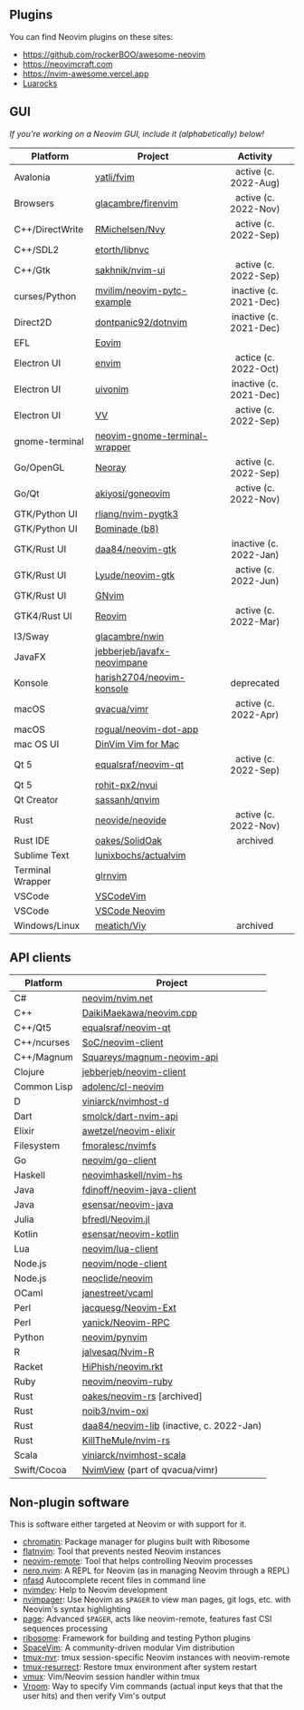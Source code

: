 ## Plugins

You can find Neovim plugins on these sites:

- https://github.com/rockerBOO/awesome-neovim
- https://neovimcraft.com
- https://nvim-awesome.vercel.app
- [Luarocks](https://luarocks.org/labels/neovim)

## GUI

_If you're working on a Neovim GUI, include it (alphabetically) below!_

| Platform         | Project                                                                       | Activity  |
|------------------|-------------------------------------------------------------------------------| :-------: |
| Avalonia         | [yatli/fvim](https://github.com/yatli/fvim)                                   | active (c. 2022-Aug) |
| Browsers         | [glacambre/firenvim](https://github.com/glacambre/firenvim)                   | active (c. 2022-Nov) |
| C++/DirectWrite  | [RMichelsen/Nvy](https://github.com/RMichelsen/Nvy)                           | active (c. 2022-Sep) |
| C++/SDL2         | [etorth/libnvc](https://github.com/etorth/libnvc)                             |           |
| C++/Gtk          | [sakhnik/nvim-ui](https://github.com/sakhnik/nvim-ui)                         | active (c. 2022-Sep) |
| curses/Python    | [mvilim/neovim-pytc-example](https://github.com/mvilim/neovim-pytc-example)   | inactive (c. 2021-Dec) |
| Direct2D         | [dontpanic92/dotnvim](https://github.com/dontpanic92/dotnvim)                 | inactive (c. 2021-Dec) |
| EFL              | [Eovim](https://github.com/jeanguyomarch/eovim/)                              |           |
| Electron UI      | [envim](https://github.com/tk-shirasaka/envim)                                | actice (c. 2022-Oct) |
| Electron UI      | [uivonim](https://github.com/smolck/uivonim)                                  | inactive (c. 2021-Dec) |
| Electron UI      | [VV](https://github.com/igorgladkoborodov/vv)                                 | active (c. 2022-Sep) |
| gnome-terminal   | [neovim-gnome-terminal-wrapper](https://github.com/fmoralesc/neovim-gnome-terminal-wrapper) | |
| Go/OpenGL        | [Neoray](https://github.com/hismailbulut/Neoray)                              | active (c. 2022-Sep) |
| Go/Qt            | [akiyosi/goneovim](https://github.com/akiyosi/goneovim)                       | active (c. 2022-Nov) |
| GTK/Python UI    | [rliang/nvim-pygtk3](https://github.com/rliang/nvim-pygtk3)                   |           |
| GTK/Python UI    | [Bominade (b8)](https://gitlab.com/afshar-oss/b8)                             |           |
| GTK/Rust UI      | [daa84/neovim-gtk](https://github.com/daa84/neovim-gtk)                       | inactive (c. 2022-Jan) |
| GTK/Rust UI      | [Lyude/neovim-gtk](https://github.com/Lyude/neovim-gtk)                       | active (c. 2022-Jun) |
| GTK/Rust UI      | [GNvim](https://github.com/vhakulinen/gnvim)                                  |           |
| GTK4/Rust UI     | [Reovim](https://github.com/songww/reovim)                                    | active (c. 2022-Mar) |
| I3/Sway          | [glacambre/nwin](https://github.com/glacambre/nwin)                           |           |
| JavaFX           | [jebberjeb/javafx-neovimpane](https://github.com/jebberjeb/javafx-neovimpane) |           |
| Konsole          | [harish2704/neovim-konsole](https://github.com/harish2704/neovim-konsole)     | deprecated |
| macOS            | [qvacua/vimr](https://github.com/qvacua/vimr)                                 | active (c. 2022-Apr) |
| macOS            | [rogual/neovim-dot-app](https://github.com/rogual/neovim-dot-app)             |           |
| mac OS UI        | [DinVim Vim for Mac](http://dinvim.com)                                       |           |
| Qt 5             | [equalsraf/neovim-qt](https://github.com/equalsraf/neovim-qt)                 | active (c. 2022-Sep) |
| Qt 5             | [rohit-px2/nvui](https://github.com/rohit-px2/nvui)                                     |           |
| Qt Creator       | [sassanh/qnvim](https://github.com/sassanh/qnvim)                             |           |
| Rust             | [neovide/neovide](https://github.com/neovide/neovide)                         | active (c. 2022-Nov) |
| Rust IDE         | [oakes/SolidOak](https://github.com/oakes/SolidOak)                           | archived  |
| Sublime Text     | [lunixbochs/actualvim](https://github.com/lunixbochs/actualvim)               |           |
| Terminal Wrapper | [glrnvim](https://github.com/beeender/glrnvim)                                |           |
| VSCode           | [VSCodeVim](https://github.com/VSCodeVim/Vim)                                 |           |
| VSCode           | [VSCode Neovim](https://github.com/asvetliakov/vscode-neovim)                 |           |
| Windows/Linux    | [meatich/Viy](https://github.com/meatich/Viy)                                 | archived  |


## API clients

| Platform    | Project                                                                               |
|-------------|---------------------------------------------------------------------------------------|
| C#          | [neovim/nvim.net](https://github.com/neovim/nvim.net)                                 |
| C++         | [DaikiMaekawa/neovim.cpp](https://github.com/DaikiMaekawa/neovim.cpp)                 |
| C++/Qt5     | [equalsraf/neovim-qt](https://github.com/equalsraf/neovim-qt)                         |
| C++/ncurses | [SoC/neovim-client](https://github.com/splinterofchaos/neovim-cpp-client-experiment)  |
| C++/Magnum  | [Squareys/magnum-neovim-api](https://github.com/Squareys/magnum-neovim-api)           |
| Clojure     | [jebberjeb/neovim-client](https://github.com/jebberjeb/neovim-client)                 |
| Common Lisp | [adolenc/cl-neovim](https://github.com/adolenc/cl-neovim)                             |
| D           | [viniarck/nvimhost-d](https://github.com/viniarck/nvimhost-d)                         |
| Dart        | [smolck/dart-nvim-api](https://github.com/smolck/dart-nvim-api)                       |
| Elixir      | [awetzel/neovim-elixir](https://github.com/awetzel/neovim-elixir)                     |
| Filesystem  | [fmoralesc/nvimfs](https://github.com/fmoralesc/nvimfs)                               |
| Go          | [neovim/go-client](https://github.com/neovim/go-client)                               |
| Haskell     | [neovimhaskell/nvim-hs](https://github.com/neovimhaskell/nvim-hs)                     |
| Java        | [fdinoff/neovim-java-client](https://github.com/fdinoff/neovim-java-client)           |
| Java        | [esensar/neovim-java](https://github.com/esensar/neovim-java)                         |
| Julia       | [bfredl/Neovim.jl](https://github.com/bfredl/Neovim.jl)                               |
| Kotlin      | [esensar/neovim-kotlin](https://github.com/esensar/neovim-kotlin)                     |
| Lua         | [neovim/lua-client](https://github.com/neovim/lua-client)                             |
| Node.js     | [neovim/node-client](https://github.com/neovim/node-client)                           |
| Node.js     | [neoclide/neovim](https://github.com/neoclide/neovim)                                 |
| OCaml       | [janestreet/vcaml](https://github.com/janestreet/vcaml)                               |
| Perl        | [jacquesg/Neovim-Ext](https://github.com/jacquesg/p5-Neovim-Ext)                      |
| Perl        | [yanick/Neovim-RPC](https://github.com/yanick/Neovim-RPC)                             |
| Python      | [neovim/pynvim](https://github.com/neovim/pynvim)                                     |
| R           | [jalvesaq/Nvim-R](https://github.com/jalvesaq/Nvim-R)                                 |
| Racket      | [HiPhish/neovim.rkt](https://gitlab.com/HiPhish/neovim.rkt)                           |
| Ruby        | [neovim/neovim-ruby](https://github.com/neovim/neovim-ruby)                           |
| Rust        | [oakes/neovim-rs](https://github.com/oakes/neovim-rs) [archived]                      |
| Rust        | [noib3/nvim-oxi](https://github.com/noib3/nvim-oxi)
| Rust        | [daa84/neovim-lib](https://github.com/daa84/neovim-lib) (inactive, c. 2022-Jan)       |
| Rust        | [KillTheMule/nvim-rs](https://github.com/KillTheMule/nvim-rs)                         |
| Scala       | [viniarck/nvimhost-scala](https://github.com/viniarck/nvimhost-scala)                 |
| Swift/Cocoa | [NvimView](https://github.com/qvacua/vimr/tree/master/NvimView) (part of qvacua/vimr) |


## Non-plugin software

This is software either targeted at Neovim or with support for it.

- [chromatin](https://github.com/tek/chromatin.nvim): Package manager for plugins built with Ribosome
- [flatnvim](https://github.com/adamtabrams/flatnvim): Tool that prevents nested Neovim instances
- [neovim-remote](https://github.com/mhinz/neovim-remote): Tool that helps controlling Neovim processes
- [nero.nvim](https://github.com/Vigemus/nero.nvim): A REPL for Neovim (as in managing Neovim through a REPL)
- [nfasd](https://github.com/haifengkao/nfasd) Autocomplete recent files in command line
- [nvimdev](https://github.com/tweekmonster/nvimdev.nvim): Help to Neovim development
- [nvimpager](https://github.com/lucc/nvimpager): Use Neovim as `$PAGER` to view man pages, git logs, etc. with Neovim's syntax highlighting
- [page](https://github.com/I60R/page): Advanced `$PAGER`, acts like neovim-remote, features fast CSI sequences processing
- [ribosome](https://github.com/tek/ribosome): Framework for building and testing Python plugins
- [SpaceVim](https://spacevim.org): A community-driven modular Vim distribution
- [tmux-nvr](https://github.com/carlocab/tmux-nvr): tmux session-specific Neovim instances with neovim-remote
- [tmux-resurrect](https://github.com/tmux-plugins/tmux-resurrect): Restore tmux environment after system restart
- [vmux](https://github.com/jceb/vmux): Vim/Neovim session handler within tmux
- [Vroom](https://github.com/google/vroom): Way to specify Vim commands (actual input keys that that the user hits) and then verify Vim's output
